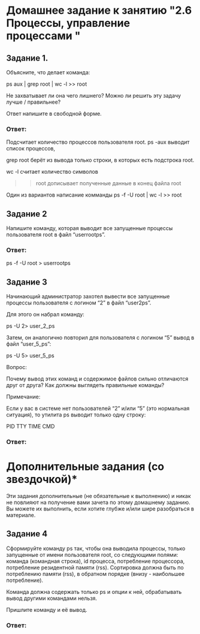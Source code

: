 # Домашнее задание к занятию "2.6 Процессы, управление процессами "


## Задание 1.
Объясните, что делает команда:

ps aux | grep root | wc -l >> root

Не захватывает ли она чего лишнего? Можно ли решить эту задачу лучше / правильнее?

Ответ напишите в свободной форме.

### Ответ: 

Подсчитает количество процессов пользователя root. 
ps -aux выводит список процессов, 

grep root берёт из вывода только строки, в которых есть подстрока root. 

wc -l считает количество символов 

>> root дописывает полученные данные в конец файла root

Один из вариантов написание комманды ps -f -U root | wc -l >> root 

## Задание 2
Напишите команду, которая выводит все запущенные процессы пользователя root в файл “userrootps”.

### Ответ: 

ps -f -U root > userrootps


## Задание 3
Начинающий администратор захотел вывести все запущенные процессы пользователя с логином “2” в файл “user2ps”.

Для этого он набрал команду:

ps -U 2> user_2_ps

Затем, он аналогично повторил для пользователя с логином “5” вывод в файл “user_5_ps”:

ps -U 5> user_5_ps

Вопрос:

Почему вывод этих команд и содержимое файлов сильно отличаются друг от друга? Как должны выглядеть правильные команды?

Примечание:

Если у вас в системе нет пользователей “2” и/или “5” (это нормальная ситуация), то утилита ps выводит только одну строку:

PID TTY TIME CMD

### Ответ: 


# Дополнительные задания (со звездочкой)*

Эти задания дополнительные (не обязательные к выполнению) и никак не повлияют на получение вами зачета по этому домашнему заданию. Вы можете их выполнить, если хотите глубже и/или шире разобраться в материале.

## Задание 4
Сформируйте команду ps так, чтобы она выводила процессы, только запущенные от имени пользователя root, со следующими полями: команда (командная строка), id процесса, потребление процессора, потребление резидентной памяти (rss). Сортировка должна быть по потреблению памяти (rss), в обратном порядке (внизу - наибольшее потребление).

Команда должна содержать только ps и опции к ней, обрабатывать вывод другими командами нельзя.

Пришлите команду и её вывод.



### Ответ: 


